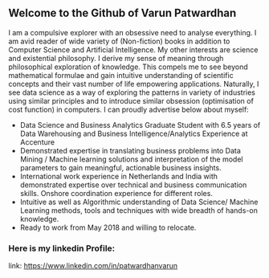 ## Welcome to the Github of Varun Patwardhan

I am a compulsive explorer with an obsessive need to analyse everything. I am avid reader of wide variety of (Non-fiction) books in addition to Computer Science and Artificial Intelligence. My other interests are science and existential philosophy. I derive my sense of meaning through philosophical exploration of knowledge. This compels me to see beyond mathematical formulae and gain intuitive understanding of scientific concepts and their vast number of life empowering applications. Naturally, I see data science as a way of exploring the patterns in variety of industries using similar principles and to introduce similar obsession (optimisation of cost function) in computers. I can proudly advertise below about myself:

- Data Science and Business Analytics Graduate Student with 6.5 years of Data Warehousing and Business Intelligence/Analytics Experience at Accenture 
- Demonstrated expertise in translating business problems into Data Mining / Machine learning solutions and interpretation of the model parameters to gain meaningful, actionable business insights.
- International work experience in Netherlands and India with demonstrated expertise over technical and business communication skills. Onshore coordination experience for different roles.
- Intuitive as well as Algorithmic understanding of Data Science/ Machine Learning methods, tools and techniques with wide breadth of hands-on knowledge.
- Ready to work from May 2018 and willing to relocate.

### Here is my linkedin Profile:

 link: https://www.linkedin.com/in/patwardhanvarun

